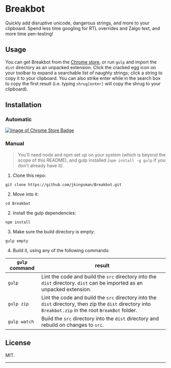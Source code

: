 # Breakbot
Quickly add disruptive unicode, dangerous strings, and more to your clipboard. Spend less time googling for RTL overrides and Zalgo text, and more time pen-testing!

## Usage
You can get Breakbot from the [Chrome store](https://chrome.google.com/webstore/detail/paljnfjjeclclieknpdeljeilmmoheog), or run `gulp` and import the `dist` directory as an unpacked extension. Click the cracked egg icon on your toolbar to expand a searchable list of naughty strings; click a string to copy it to your clipboard. You can also strike enter while in the search box to copy the first result (i.e. typing `shrug[enter]` will copy the shrug to your clipboard).

## Installation

### Automatic
[![Image of Chrome Store Badge](https://developer.chrome.com/webstore/images/ChromeWebStore_Badge_v2_340x96.png)](https://chrome.google.com/webstore/detail/paljnfjjeclclieknpdeljeilmmoheog)

### Manual

> You'll need node and npm set up on your system (which is beyond the scope of this README), and gulp installed (`npm install -g gulp` if you don't already have it).

1. Clone this repo:

  `git clone https://github.com/jkingsman/Breakbot.git`

2. Move into it:

  `cd Breakbot`

2. Install the gulp dependencies:

  `npm install`

3. Make sure the build directory is empty:

  `gulp empty`

4. Build it, using any of the following commands:

| `gulp` command  | result |
| ------------- | ------------- |
| `gulp`  | Lint the code and build the `src` directory into the `dist` directory. `dist` can be imported as an unpacked extension.  |
| `gulp zip`  | Lint the code and build the `src` directory into the `dist` directory, then zip the `dist` directory into `Breakbot.zip` in the root `BreakBot` folder.  |
| `gulp watch`  | Build the `src` directory into the `dist` directory and rebuild on changes to `src`.  |

## License
MIT.

***
